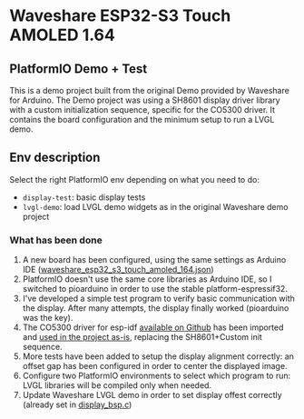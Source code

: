 # Waveshare ESP32-S3 Touch AMOLED 1.64
## PlatformIO Demo + Test

This is a demo project built from the original Demo provided by Waveshare for Arduino.
The Demo project was using a SH8601 display driver library with a custom initialization sequence, specific for the CO5300 driver.
It contains the board configuration and the minimum setup to run a LVGL demo.

## Env description

Select the right PlatformIO env depending on what you need to do:

- `display-test`: basic display tests
- `lvgl-demo`: load LVGL demo widgets as in the original Waveshare demo project

### What has been done

1. A new board has been configured, using the same settings as Arduino IDE ([waveshare_esp32_s3_touch_amoled_164.json](boards/waveshare_esp32_s3_touch_amoled_164.json))
2. PlatformIO doesn't use the same core libraries as Arduino IDE, so I switched to pioarduino in order to use
   the stable platform-espressif32.
3. I've developed a simple test program to verify basic communication with the display. After many attempts, the display finally worked (pioarduino was the key).
4. The CO5300 driver for esp-idf [available on Github](https://github.com/espressif/esp-iot-solution/tree/master/components/display/lcd/esp_lcd_co5300) has been imported and [used in the project as-is](libraries\esp_lcd_co5300), replacing the SH8601+Custom init sequence.
5. More tests have been added to setup the display alignment correctly: an offset gap has been configured in order to center the displayed image.
6. Configure two PlatformIO environments to select which program to run: LVGL libraries will be compiled only when needed.
7. Update Waveshare LVGL demo in order to set display offest correctly (already set in [display_bsp.c](libraries/display_bsp/display_bsp.c))